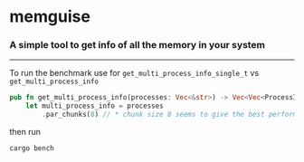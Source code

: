 # memguise
### A simple tool to get info of all the memory in your system
---

To run the benchmark use for `get_multi_process_info_single_t` vs `get_multi_process_info`

```rust
pub fn get_multi_process_info(processes: Vec<&str>) -> Vec<Vec<ProcessInfo>> {
    let multi_process_info = processes
        .par_chunks(8) // * chunk size 8 seems to give the best performance, try changing this value

```
then run
```sh
cargo bench
```
